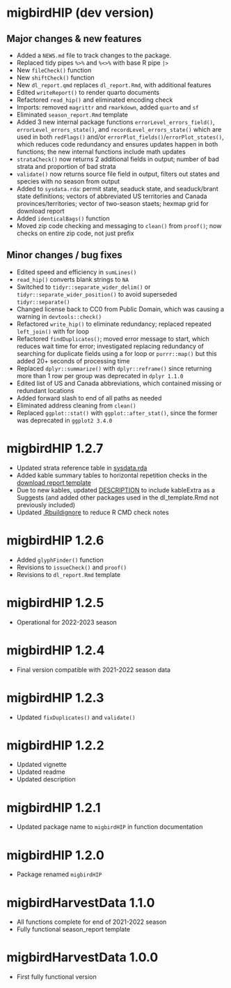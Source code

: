 # migbirdHIP (dev version)

## Major changes & new features

-   Added a `NEWS.md` file to track changes to the package.
-   Replaced tidy pipes `%>%` and `%<>%` with base R pipe `|>`
-   New `fileCheck()` function
-   New `shiftCheck()` function
-   New `dl_report.qmd` replaces `dl_report.Rmd`, with additional features
-   Edited `writeReport()` to render quarto documents
-   Refactored `read_hip()` and eliminated encoding check
-   Imports: removed `magrittr` and `rmarkdown`, added `quarto` and `sf`
-   Eliminated `season_report.Rmd` template
-   Added 3 new internal package functions `errorLevel_errors_field()`, `errorLevel_errors_state()`, and `recordLevel_errors_state()` which are used in both `redFlags()` and/or `errorPlot_fields()`/`errorPlot_states()`, which reduces code redundancy and ensures updates happen in both functions; the new internal functions include math updates
-   `strataCheck()` now returns 2 additional fields in output; number of bad strata and proportion of bad strata
-   `validate()` now returns source file field in output, filters out states and species with no season from output
-   Added to `sysdata.rda`: permit state, seaduck state, and seaduck/brant state definitions; vectors of abbreviated US territories and Canada provinces/territories; vector of two-season staets; hexmap grid for download report
-   Added `identicalBags()` function
-   Moved zip code checking and messaging to `clean()` from `proof()`; now checks on entire zip code, not just prefix

## Minor changes / bug fixes

-   Edited speed and efficiency in `sumLines()`
-   `read_hip()` converts blank strings to `NA`
-   Switched to `tidyr::separate_wider_delim()` or `tidyr::separate_wider_position()` to avoid superseded `tidyr::separate()`
-   Changed license back to CC0 from Public Domain, which was causing a warning in `devtools::check()`
-   Refactored `write_hip()` to eliminate redundancy; replaced repeated `left_join()` with for loop
-   Refactored `findDuplicates()`; moved error message to start, which reduces wait time for error; investigated replacing redundancy of searching for duplicate fields using a for loop or `purrr::map()` but this added 20+ seconds of processing time
-   Replaced `dplyr::summarize()` with `dplyr::reframe()` since returning more than 1 row per group was deprecated in `dplyr 1.1.0`
-   Edited list of US and Canada abbreviations, which contained missing or redundant locations
-   Added forward slash to end of all paths as needed
-   Eliminated address cleaning from `clean()`
-   Replaced `ggplot::stat()` with `ggplot::after_stat()`, since the former was deprecated in `ggplot2 3.4.0`

# migbirdHIP 1.2.7

-   Updated strata reference table in [sysdata.rda](https://github.com/USFWS/migbirdHIP/commit/b716713a96c1aeb25f4a7f32d12b98ecc2ac1b0e)
-   Added kable summary tables to horizontal repetition checks in the [download report template](https://github.com/USFWS/migbirdHIP/commit/46a87cdaa025b7a4f229225a6afe65ee65853b87)
-   Due to new kables, updated [DESCRIPTION](https://github.com/USFWS/migbirdHIP/commit/3bd4354a7769180aefa3743daa116393e7a4497e) to include kableExtra as a Suggests (and added other packages used in the dl_template.Rmd not previously included)
-   Updated [.Rbuildignore](https://github.com/USFWS/migbirdHIP/commit/0f5df5b28c9f66fee264eee44cd4a5a8a5f4628c) to reduce R CMD check notes

# migbirdHIP 1.2.6

-   Added `glyphFinder()` function
-   Revisions to `issueCheck()` and `proof()`
-   Revisions to `dl_report.Rmd` template

# migbirdHIP 1.2.5

-   Operational for 2022-2023 season

# migbirdHIP 1.2.4

-   Final version compatible with 2021-2022 season data

# migbirdHIP 1.2.3

-   Updated `fixDuplicates()` and `validate()`

# migbirdHIP 1.2.2

-   Updated vignette
-   Updated readme
-   Updated description

# migbirdHIP 1.2.1

-   Updated package name to `migbirdHIP` in function documentation

# migbirdHIP 1.2.0

-   Package renamed `migbirdHIP`

# migbirdHarvestData 1.1.0

-   All functions complete for end of 2021-2022 season
-   Fully functional season_report template

# migbirdHarvestData 1.0.0

-   First fully functional version

